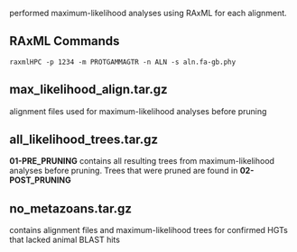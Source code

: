 performed maximum-likelihood analyses using RAxML for each alignment.

## RAxML Commands
`raxmlHPC -p 1234 -m PROTGAMMAGTR -n ALN -s aln.fa-gb.phy`

## max_likelihood_align.tar.gz
alignment files used for maximum-likelihood analyses before pruning

## all_likelihood_trees.tar.gz
**01-PRE_PRUNING** contains all resulting trees from maximum-likelihood analyses before pruning. Trees that were pruned are found in **02-POST_PRUNING**

## no_metazoans.tar.gz
contains alignment files and maximum-likelihood trees for confirmed HGTs that lacked animal BLAST hits
